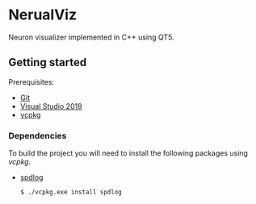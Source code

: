# NerualViz

Neuron visualizer implemented in C++ using QT5.

## Getting started

Prerequisites:

- [Git](https://git-scm.com/downloads)
- [Visual Studio 2019](https://visualstudio.microsoft.com/vs/)
- [vcpkg](https://github.com/microsoft/vcpkg)

### Dependencies

To build the project you will need to install the following packages using _vcpkg_.

- [spdlog](https://github.com/gabime/spdlog)

    ```sh
    $ ./vcpkg.exe install spdlog
    ```
